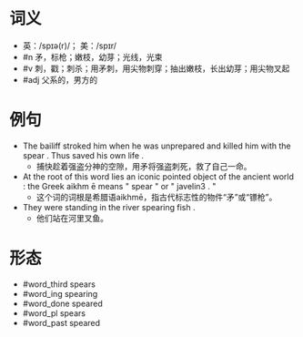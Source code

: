 # 词义
- 英：/spɪə(r)/； 美：/spɪr/
- #n 矛，标枪；嫩枝，幼芽；光线，光束
- #v 刺，戳；刺杀；用矛刺，用尖物刺穿；抽出嫩枝，长出幼芽；用尖物叉起
- #adj 父系的，男方的
# 例句
- The bailiff stroked him when he was unprepared and killed him with the spear . Thus saved his own life .
	- 捕快趁着强盗分神的空隙，用矛将强盗刺死，救了自己一命。
- At the root of this word lies an iconic pointed object of the ancient world : the Greek aikhm ē means " spear " or " javelin3 . "
	- 这个词的词根是希腊语aikhmē，指古代标志性的物件“矛”或“镖枪”。
- They were standing in the river spearing fish .
	- 他们站在河里叉鱼。
# 形态
- #word_third spears
- #word_ing spearing
- #word_done speared
- #word_pl spears
- #word_past speared
